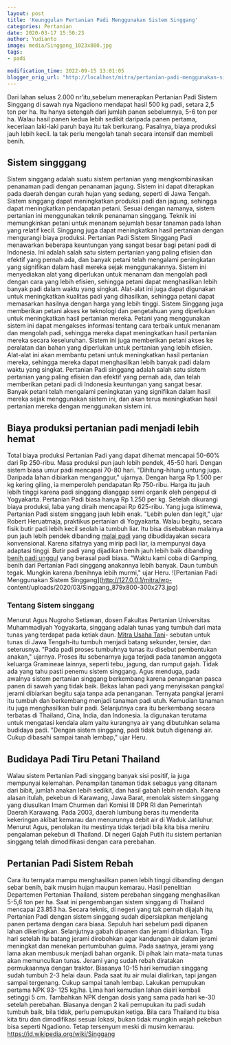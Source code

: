```yaml
---
layout: post
title: 'Keunggulan Pertanian Padi Menggunakan Sistem Singgang'
categories: Pertanian
date: 2020-03-17 15:50:23
author: Yudianto
image: media/Singgang_1023x800.jpg
tags:
- padi

modification_time: 2022-09-15 13:01:05
blogger_orig_url: "http://localhost/mitra/pertanian-padi-menggunakan-sistem.html"
---
```


Dari lahan seluas 2.000 nr'itu,sebelum menerapkan Pertanian Padi Sistem
Singgang di sawah nya Ngadiono mendapat hasil 500 kg padi, setara 2,5 ton per
ha. Itu hanya setengah dari jumlah panen sebelumnya, 5-6 ton per ha. Walau
hasil panen kedua lebih sedikit daripada panen pertama, keceriaan laki-laki
paruh baya itu tak berkurang. Pasalnya, biaya produksi jauh lebih kecil. Ia
tak perlu mengolah tanah secara intensif dan membeli benih.

## Sistem singggang

Sistem singgang adalah suatu sistem pertanian yang mengkombinasikan penanaman
padi dengan penanaman jagung. Sistem ini dapat diterapkan pada daerah dengan
curah hujan yang sedang, seperti di Jawa Tengah. Sistem singgang dapat
meningkatkan produksi padi dan jagung, sehingga dapat meningkatkan pendapatan
petani. Sesuai dengan namanya,  sistem pertanian ini menggunakan teknik
penanaman singgang. Teknik ini memungkinkan petani untuk menanam sejumlah
besar tanaman pada lahan yang relatif kecil. Singgang juga dapat meningkatkan
hasil pertanian dengan mengurangi biaya produksi. Pertanian Padi Sistem
Singgang Padi menawarkan beberapa keuntungan yang sangat besar bagi petani
padi di Indonesia. Ini adalah salah satu sistem pertanian yang paling efisien
dan efektif yang pernah ada, dan banyak petani telah mengalami peningkatan
yang signifikan dalam hasil mereka sejak menggunakannya. Sistem ini
menyediakan alat yang diperlukan untuk menanam dan mengolah padi dengan cara
yang lebih efisien, sehingga petani dapat menghasilkan lebih banyak padi dalam
waktu yang singkat. Alat-alat ini juga dapat digunakan untuk meningkatkan
kualitas padi yang dihasilkan, sehingga petani dapat memasarkan hasilnya
dengan harga yang lebih tinggi. Sistem Singgang juga memberikan petani akses
ke teknologi dan pengetahuan yang diperlukan untuk meningkatkan hasil
pertanian mereka. Petani yang menggunakan sistem ini dapat mengakses informasi
tentang cara terbaik untuk menanam dan mengolah padi, sehingga mereka dapat
meningkatkan hasil pertanian mereka secara keseluruhan. Sistem ini juga
memberikan petani akses ke peralatan dan bahan yang diperlukan untuk pertanian
yang lebih efisien. Alat-alat ini akan membantu petani untuk meningkatkan
hasil pertanian mereka, sehingga mereka dapat menghasilkan lebih banyak padi
dalam waktu yang singkat. Pertanian Padi singgang adalah salah satu sistem
pertanian yang paling efisien dan efektif yang pernah ada, dan telah
memberikan petani padi di Indonesia keuntungan yang sangat besar. Banyak
petani telah mengalami peningkatan yang signifikan dalam hasil mereka sejak
menggunakan sistem ini, dan akan terus meningkatkan hasil pertanian mereka
dengan menggunakan sistem ini.  

## Biaya produksi pertanian padi menjadi lebih hemat

Total biaya produksi Pertanian Padi yang dapat dihemat mencapai 50-60% dari Rp
250-ribu. Masa produksi pun jauh lebih pendek, 45-50 hari. Dengan sistem biasa
umur padi mencapai 70-80 hari. "Dihitung-hitung untung juga. Daripada lahan
dibiarkan menganggur," ujarnya. Dengan harga Rp 1.500 per kg kering giling, ia
memperoleh pendapatan Rp 750-ribu. Harga itu jauh lebih tinggi karena padi
singgang dianggap semi organik oleh pengepul di Yogyakarta. Pertanian Padi
biasa hanya Rp 1.250 per kg. Setelah dikurangi biaya produksi, laba yang
diraih mencapai Rp 625-ribu. Yang juga istimewa, Pertanian Padi sistem
singgang jauh lebih enak. "Lebih pulen dan legit," ujar Robert Heruatmaja,
praktikus pertanian di Yogyakarta. Walau begitu, secara fisik butir padi lebih
kecil seolah ia tumbuh liar. Itu bisa disebabkan malainya pun jauh lebih
pendek dibanding [malai padi](http://127.0.0.1/mitra/topik/padi) yang
dibudidayakan secara konvensional. Karena sifatnya yang mirip padi liar, ia
mempunyai daya adaptasi tinggi. Butir padi yang dijadikan benih jauh lebih
baik dibanding [benih padi
unggul](http://127.0.0.1/mitra/index.php/agrise/article/view/178) yang berasal
padi biasa. "Waktu kami coba di Gamping, benih dari Pertanian Padi singgang
anakannya lebih banyak. Daun tumbuh tegak. Mungkin karena /benihnya lebih
murmi," ujar Heru. ![Pertanian Padi Menggunakan Sistem
Singgang](http://127.0.0.1/mitra/wp-
content/uploads/2020/03/Singgang_879x800-300x273.jpg)

### Tentang Sistem singgang

Menurut Agus Nugroho Setiawan, dosen Fakultas Pertanian Universitas
Muhammadiyah Yogyakarta, singgang adalah tunas yang tumbuh dari mata tunas
yang terdapat pada ketiak daun. [Mitra Usaha Tani](http://127.0.0.1/mitra)\-
sebutan untuk tunas di Jawa Tengah-itu tumbuh menjadi batang sekunder,
tersier, dan seterusnya. "Pada padi proses tumbuhnya tunas itu disebut
pembentukan anakan," ujarnya. Proses itu sebenarnya juga terjadi pada tanaman
anggota keluarga Gramineae lainnya, seperti tebu, jagung, dan rumput gajah.
Tidak ada yang tahu pasti penemu sistem singgang. Agus menduga, pada awalnya
sistem pertanian singgang berkembang karena penanganan pasca panen di sawah
yang tidak baik. Bekas lahan padi yang menyisakan pangkal jerami dibiarkan
begitu saja tanpa ada penanganan. Ternyata pangkal jerami itu tumbuh dan
berkembang menjadi tanaman padi utuh. Kemudian tanaman itu juga menghasilkan
bulir padi. Selanjutnya cara itu berkembang secara terbatas di Thailand, Cina,
India, dan Indonesia. Ia digunakan terutama untuk mengatasi kendala alam yaitu
kurangnya air yang dibutuhkan selama budidaya padi. "Dengan sistem singgang,
padi tidak butuh digenangi air. Cukup dibasahi sampai tanah lembap," ujar
Heru.

## Budidaya Padi Tiru Petani Thailand

Walau sistem Pertanian Padi singgang banyak sisi positif, ia juga mempunyai
kelemahan. Penampilan tanaman tidak sebagus yang ditanam dari bibit, jumlah
anakan lebih sedikit, dan hasil gabah lebih rendah. Karena alasan itulah,
pekebun di Karawang, Jawa Barat, menolak sistem singgang yang diusulkan Imam
Churmen dari Komisi III DPR RI dan Pemerintah Daerah Karawang. Pada 2003,
daerah lumbung beras itu menderita kekeringan akibat kemarau dan menurunnya
debit air di Waduk Jatiluhur. Menurut Agus, penolakan itu mestinya tidak
terjadi bila kita bisa meniru pengalaman pekebun di Thailand. Di negeri Gajah
Putih itu sistem pertanian singgang telah dimodifikasi dengan cara perebahan.

## Pertanian Padi Sistem Rebah

Cara itu ternyata mampu menghasilkan panen lebih tinggi dibanding dengan sebar
benih, baik musim hujan maupun kemarau. Hasil penelitian Departemen Pertanian
Thailand, sistem perebahan singgang menghasilkan 5-5,6 ton per ha. Saat ini
pengembangan sistem singgang di Thailand mencapai 23.853 ha. Secara teknis, di
negeri yang tak pernah dijajah itu, Pertanian Padi dengan sistem singgang
sudah dipersiapkan menjelang panen pertama dengan cara biasa. Sepuluh hari
sebelum padi dipanen lahan dikeringkan. Selanjutnya gabah dipanen dan jerami
dibiarkan. Tiga hari setelah itu batang jerami dirobohkan agar kandungan air
dalam jerami meningkat dan menekan pertumbuhan gulma. Pada saatnya, jerami
yang lama akan membusuk menjadi bahan organik. Di pihak lain mata-mata tunas
akan memunculkan tunas. Jerami yang sudah rebah diratakan permukaannya dengan
traktor. Biasanya 10-15 hari kemudian singgang sudah tumbuh 2-3 helai daun.
Pada saat itu air mulai dialirkan, tapi jangan sampai tergenang. Cukup sampai
tanah lembap. Lakukan pemupukan pertama NPK 93- 125 kg/ha. Lima hari kemudian
lahan diairi kembali setinggi 5 cm. Tambahkan NPK dengan dosis yang sama pada
hari ke-30 setelah perebahan. Biasanya dengan 2 kali pemupukan itu padi sudah
tumbuh baik, bila tidak, perlu pemupukan ketiga. Bila cara Thailand itu bisa
kita tiru dan dimodifikasi sesuai lokasi, bukan tidak mungkin wajah pekebun
bisa seperti Ngadiono. Tetap tersenyum meski di musim kemarau.
<https://id.wikipedia.org/wiki/Singgang>


